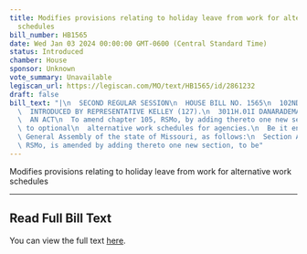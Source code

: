 ```yaml
---
title: Modifies provisions relating to holiday leave from work for alternative work
  schedules
bill_number: HB1565
date: Wed Jan 03 2024 00:00:00 GMT-0600 (Central Standard Time)
status: Introduced
chamber: House
sponsor: Unknown
vote_summary: Unavailable
legiscan_url: https://legiscan.com/MO/text/HB1565/id/2861232
draft: false
bill_text: "|\n  SECOND REGULAR SESSION\n  HOUSE BILL NO. 1565\n  102ND GENERAL ASSEMBLY\n\
  \  INTRODUCED BY REPRESENTATIVE KELLEY (127).\n  3011H.01I DANARADEMANMILLER,ChiefClerk\n\
  \  AN ACT\n  To amend chapter 105, RSMo, by adding thereto one new section relating\
  \ to optional\n  alternative work schedules for agencies.\n  Be it enacted by the\
  \ General Assembly of the state of Missouri, as follows:\n  Section A. Chapter 105,\
  \ RSMo, is amended by adding thereto one new section, to be"
---
```

Modifies provisions relating to holiday leave from work for alternative work schedules

---

## Read Full Bill Text

You can view the full text [here](https://legiscan.com/MO/text/HB1565/id/2861232).
